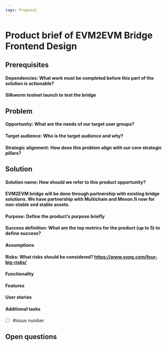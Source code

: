 ```yaml
---
tags: Proposal
---
```


# Product brief of EVM2EVM Bridge Frontend Design

## Prerequisites
#### Dependencies: What work must be completed before this part of the solution is actionable?
#### Silkworm testnet launch to test the bridge

## Problem

#### Opportunity: What are the needs of our target user groups?
#### Target audience: Who is the target audience and why? 
#### Strategic alignment: How does this problem align with our core strategic pillars?


## Solution

#### Solution name: How should we refer to this product opportunity?
#### EVM2EVM bridge will be done through partnership with existing bridge solutions. We have partnership with Multichain and Meson.fi now for non-stable and stable assets.

#### Purpose: Define the product’s purpose briefly
#### Success definition: What are the top metrics for the product (up to 5) to define success?
#### Assumptions
#### Risks: What risks should be considered? https://www.svpg.com/four-big-risks/
#### Functionality
#### Features
#### User stories
#### Additional tasks
- [ ] #issue number

## Open questions
